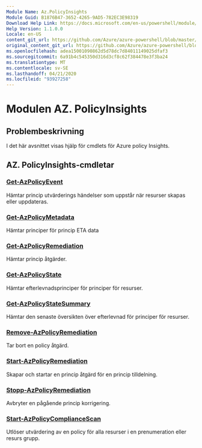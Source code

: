```yaml
---
Module Name: Az.PolicyInsights
Module Guid: B1876B47-3652-4265-9AD5-782EC3E98319
Download Help Link: https://docs.microsoft.com/en-us/powershell/module/az.policyinsights
Help Version: 1.1.0.0
Locale: en-US
content_git_url: https://github.com/Azure/azure-powershell/blob/master/src/PolicyInsights/PolicyInsights/help/Az.PolicyInsights.md
original_content_git_url: https://github.com/Azure/azure-powershell/blob/master/src/PolicyInsights/PolicyInsights/help/Az.PolicyInsights.md
ms.openlocfilehash: adea15001090862d5d78dc7d84011149025dfaf3
ms.sourcegitcommit: 6a91b4c545350d316d3cf8c62f384478e3f3ba24
ms.translationtype: MT
ms.contentlocale: sv-SE
ms.lasthandoff: 04/21/2020
ms.locfileid: "93927258"
---
```

# Modulen AZ. PolicyInsights
## Problembeskrivning
I det här avsnittet visas hjälp för cmdlets för Azure policy Insights.

## AZ. PolicyInsights-cmdletar
### [Get-AzPolicyEvent](Get-AzPolicyEvent.md)
Hämtar princip utvärderings händelser som uppstår när resurser skapas eller uppdateras.

### [Get-AzPolicyMetadata](Get-AzPolicyMetadata.md)
Hämtar principer för princip ETA data

### [Get-AzPolicyRemediation](Get-AzPolicyRemediation.md)
Hämtar princip åtgärder.

### [Get-AzPolicyState](Get-AzPolicyState.md)
Hämtar efterlevnadsprinciper för principer för resurser.

### [Get-AzPolicyStateSummary](Get-AzPolicyStateSummary.md)
Hämtar den senaste översikten över efterlevnad för principer för resurser.

### [Remove-AzPolicyRemediation](Remove-AzPolicyRemediation.md)
Tar bort en policy åtgärd.

### [Start-AzPolicyRemediation](Start-AzPolicyRemediation.md)
Skapar och startar en princip åtgärd för en princip tilldelning.

### [Stopp-AzPolicyRemediation](Stop-AzPolicyRemediation.md)
Avbryter en pågående princip korrigering.

### [Start-AzPolicyComplianceScan](Start-AzPolicyComplianceScan.md)
Utlöser utvärdering av en policy för alla resurser i en prenumeration eller resurs grupp.

